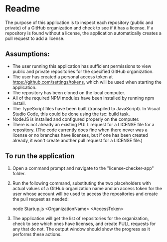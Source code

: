 # Readme

The purpose of this application is to inspect each repository (public and private) of a GitHub organization and check to see if it has a license. If a repository is found without a license, the application automatically creates a pull request to add a license.

## Assumptions:

* The user running this application has sufficient permissions to view public and private repositories for the specified GitHub organization.
* The user has created a personal access token at https://github.com/settings/tokens, which will be used when starting the application.
* The repository has been cloned on the local computer.
* All of the required NPM modules have been installed by running npm install.
* The TypeScript files have been built (transpiled to JavaScript). In Visual Studio Code, this could be done using the tsc: build task.
* NodeJS is installed and configured properly on the computer.
* There is not already an existing PULL request for a LICENSE file for a repository. (The code currently does fine when there never was a license or no branches have licenses, but if one has been created already, it won't create another pull request for a LICENSE file.)

## To run the application

1. Open a command prompt and navigate to the "license-checker-app" folder.
2. Run the following command, substituting the two placeholders with actual values of a GitHub organization name and an access token for the user whose account will be used to access the repositories and create the pull request as needed:

    node Startup.js \<OrganizationName\> \<AccessToken\>

3. The application will get the list of repositories for the organization, check to see which ones have licenses, and create PULL requests for any that do not. The output window should show the progress as it performs these actions.
